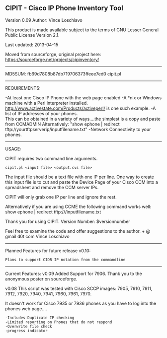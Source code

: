 CIPIT - Cisco IP Phone Inventory Tool
--------------------------------------------
Version 0.09
Author:  Vince Loschiavo

This product is made available subject to the terms of GNU Lesser General Public License Version 2.1.

Last updated: 2013-04-15

Moved from sourceforge, original project here: https://sourceforge.net/projects/cipinventory/

--------------------------------------------
MD5SUM:
fb69d7808b87db719706373ffeee7ed0  cipit.pl

--------------------------------------------
REQUIREMENTS:

-At least one Cisco IP Phone with the web page enabled
-A *nix or Windows machine with a Perl interpreter installed.  http://www.activestate.com/Products/activeperl/ is one such example.
-A list of IP addresses of your phones.  
	This can be obtained in a variety of ways....the simplest is a copy and paste from CCMADMIN
	Alternatively: "show ephone | redirect tftp://yourtftpserverip/inputfilename.txt"
-Network Connectivity to your phones.  


--------------------------------------------
USAGE:

CIPIT requires two command line arguments.
	
	
	cipit.pl <input file> <output.cvs file>
	
	
The input file should be a text file with one IP per line.
One way to create this input file is to cut and paste the Device Page
of your Cisco CCM into a spreadsheet and remove the CCM server IPs.


CIPIT will only grab one IP per line and ignore the rest.


Alternatively if you are using CCME the following command works well:
show ephone | redirect tftp://<yourTftpServerIP>/inputfilename.txt


Thank you for using CIPIT.  Version Number: $versionnumber

Feel free to examine the code and offer suggestions to the author.
<first initial> + <last name> @ gmail d0t com
Vince Loschiavo

---------------------------------------------
Planned Features for future release v0.10:

	Plans to support CIDR IP notation from the commandline

---------------------------------------------
Current Features:
v0.09
	Added Support for 7906.  Thank you to the anonymous poster on sourceforge.

v0.08
This script was tested with Cisco SCCP images:
7905, 7910, 7911, 7912, 7920, 7940, 7941, 7960, 7961, 7970.

It doesn't work for Cisco 7935 or 7936 phones 
as you have to log into the phones web page....

	-Includes Duplicate IP checking
	-Limited reporting on Phones that do not respond
	-Overwrite file check
	-progress indicator


